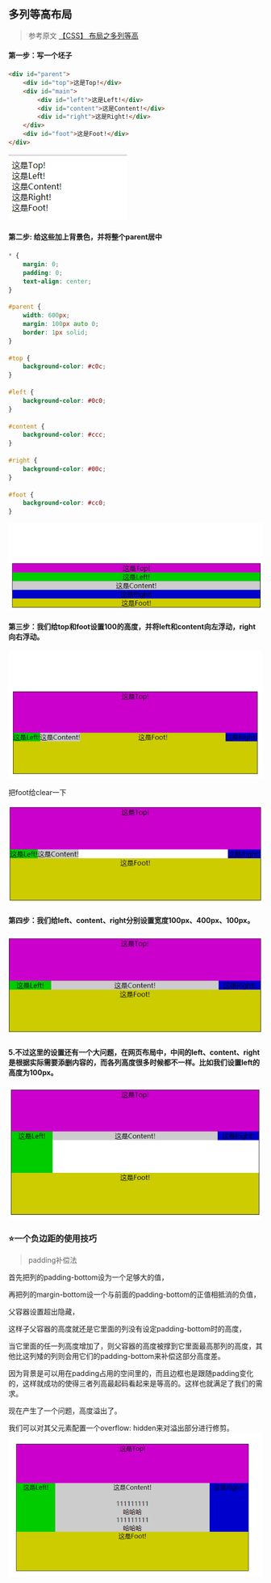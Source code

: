 ## 多列等高布局

> 参考原文
[【CSS】 布局之多列等高](http://www.cnblogs.com/linxiong945/p/4039197.html)

#### 第一步：写一个坯子
```html
<div id="parent">
    <div id="top">这是Top!</div>
    <div id="main">
        <div id="left">这是Left!</div>
        <div id="content">这是Content!</div>
        <div id="right">这是Right!</div>
    </div>
    <div id="foot">这是Foot!</div>
</div>
```
![1.png](screenshots/1.png)

#### 第二步: 给这些加上背景色，并将整个parent居中
```css
* {
    margin: 0;
    padding: 0;
    text-align: center;
}

#parent {
    width: 600px;
    margin: 100px auto 0;
    border: 1px solid;
}

#top {
    background-color: #c0c;
}

#left {
    background-color: #0c0;
}

#content {
    background-color: #ccc;
}

#right {
    background-color: #00c;
}

#foot {
    background-color: #cc0;
}
```
![2.png](screenshots/2.png)

#### 第三步：我们给top和foot设置100的高度，并将left和content向左浮动，right向右浮动。
![3.png](screenshots/3.png)

把foot给clear一下

![4.png](screenshots/4.png)

#### 第四步：我们给left、content、right分别设置宽度100px、400px、100px。
![5.png](screenshots/5.png)

#### 5.不过这里的设置还有一个大问题，在网页布局中，中间的left、content、right是根据实际需要添删内容的，而各列高度很多时候都不一样。比如我们设置left的高度为100px。
![6.png](screenshots/6.png)

### ⭐一个负边距的使用技巧

> padding补偿法

首先把列的padding-bottom设为一个足够大的值，

再把列的margin-bottom设一个与前面的padding-bottom的正值相抵消的负值，

父容器设置超出隐藏，

这样子父容器的高度就还是它里面的列没有设定padding-bottom时的高度，

当它里面的任一列高度增加了，则父容器的高度被撑到它里面最高那列的高度，其他比这列矮的列则会用它们的padding-bottom来补偿这部分高度差。

因为背景是可以用在padding占用的空间里的，而且边框也是跟随padding变化的，这样就成功的使得三者列高最起码看起来是等高的。这样也就满足了我们的需求。

现在产生了一个问题，高度溢出了。

我们可以对其父元素配置一个overflow: hidden来对溢出部分进行修剪。
![8.png](screenshots/8.png)
